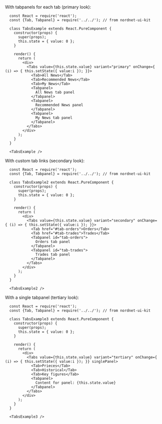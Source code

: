 With tabpanels for each tab (primary look):

      const React = require('react');
      const {Tab, Tabpanel} = require('../../'); // from nordnet-ui-kit

      class TabsExample extends React.PureComponent {
        constructor(props) {
          super(props);
          this.state = { value: 0 };
        }

        render() {
          return (
            <div>
              <Tabs value={this.state.value} variant="primary" onChange={ (i) => { this.setState({ value:i }); }}>
                <Tab>All News</Tab>
                <Tab>Recommended News</Tab>
                <Tab>My News</Tab>
                <Tabpanel>
                  All News tab panel
                </Tabpanel>
                <Tabpanel>
                  Recommended News panel
                </Tabpanel>
                <Tabpanel>
                  My News tab panel
                </Tabpanel>
              </Tabs>
            </div>
          );
        }
      }

      <TabsExample />

With custom tab links (secondary look):

      const React = require('react');
      const {Tab, Tabpanel} = require('../../'); // from nordnet-ui-kit

      class TabsExample2 extends React.PureComponent {
        constructor(props) {
          super(props);
          this.state = { value: 0 };
        }

        render() {
          return (
            <div>
              <Tabs value={this.state.value} variant="secondary" onChange={ (i) => { this.setState({ value:i }); }}>
                <Tab href="#tab-orders">Orders</Tab>
                <Tab href="#tab-trades">Trades</Tab>
                <Tabpanel id="tab-orders">
                  Orders tab panel
                </Tabpanel>
                <Tabpanel id="tab-trades">
                  Trades tab panel
                </Tabpanel>
              </Tabs>
            </div>
          );
        }
      }

      <TabsExample2 />

With a single tabpanel (tertiary look):

      const React = require('react');
      const {Tab, Tabpanel} = require('../../'); // from nordnet-ui-kit

      class TabsExample3 extends React.PureComponent {
        constructor(props) {
          super(props);
          this.state = { value: 0 };
        }

        render() {
          return (
            <div>
              <Tabs value={this.state.value} variant="tertiary" onChange={ (i) => { this.setState({ value:i }); }} singlePanel>
                <Tab>Prieces</Tab>
                <Tab>Historical</Tab>
                <Tab>Key figures</Tab>
                <Tabpanel>
                  Content for panel: {this.state.value}
                </Tabpanel>
              </Tabs>
            </div>
          );
        }
      }

      <TabsExample3 />

